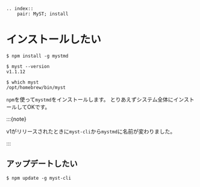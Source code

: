 ```{eval-rst}
.. index::
    pair: MyST; install
```

# インストールしたい

```console
$ npm install -g mystmd

$ myst --version
v1.1.12

$ which myst
/opt/homebrew/bin/myst
```

``npm``を使って``mystmd``をインストールします。
とりあえずシステム全体にインストールしてOKです。

:::{note}

v1がリリースされたときに``myst-cli``から``mystmd``に名前が変わりました。

:::

## アップデートしたい

```console
$ npm update -g myst-cli
```
